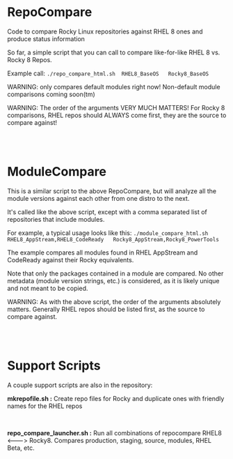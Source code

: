 # RepoCompare

Code to compare Rocky Linux repositories against RHEL 8 ones and produce status information

So far, a simple script that you can call to compare like-for-like RHEL 8 vs. Rocky 8 Repos.

Example call:  ```./repo_compare_html.sh  RHEL8_BaseOS   Rocky8_BaseOS```

WARNING:  only compares default modules right now!  Non-default module comparisons coming soon(tm)

WARNING:  The order of the arguments VERY MUCH MATTERS!  For Rocky 8 comparisons, RHEL repos should ALWAYS come first, they are the source to compare against!

<br />
<br />

# ModuleCompare

This is a similar script to the above RepoCompare, but will analyze all the module versions against each other from one distro to the next.

It's called like the above script, except with a comma separated list of repositories that include modules.

For example, a typical usage looks like this:  ```./module_compare_html.sh   RHEL8_AppStream,RHEL8_CodeReady   Rocky8_AppStream,Rocky8_PowerTools```

The example compares all modules found in RHEL AppStream and CodeReady against their Rocky equivalents.

Note that only the packages contained in a module are compared.  No other metadata (module version strings, etc.) is considered, as it is likely unique and not meant to be copied.

WARNING:  As with the above script, the order of the arguments absolutely matters.  Generally RHEL repos should be listed first, as the source to compare against.


<br />
<br />

# Support Scripts

A couple support scripts are also in the repository:

**mkrepofile.sh :** Create repo files for Rocky and duplicate ones with friendly names for the RHEL repos

<br />

**repo_compare_launcher.sh :** Run all combinations of repocompare RHEL8 <---> Rocky8. Compares production, staging, source, modules, RHEL Beta, etc.
